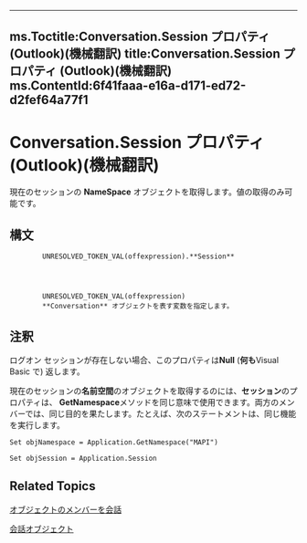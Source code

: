 

---
ms.Toctitle:Conversation.Session プロパティ (Outlook)(機械翻訳)
title:Conversation.Session プロパティ (Outlook)(機械翻訳)
ms.ContentId:6f41faaa-e16a-d171-ed72-d2fef64a77f1
---
# Conversation.Session プロパティ (Outlook)(機械翻訳)




現在のセッションの **NameSpace** オブジェクトを取得します。値の取得のみ可能です。

## 構文

            UNRESOLVED_TOKEN_VAL(offexpression).**Session**




            UNRESOLVED_TOKEN_VAL(offexpression)
            **Conversation** オブジェクトを表す変数を指定します。



## 注釈
ログオン セッションが存在しない場合、このプロパティは**Null** (**何も**Visual Basic で) 返します。



現在のセッションの**名前空間**のオブジェクトを取得するのには、**セッション**のプロパティは、 **GetNamespace**メソッドを同じ意味で使用できます。両方のメンバーでは、同じ目的を果たします。たとえば、次のステートメントは、同じ機能を実行します。

```vba
Set objNamespace = Application.GetNamespace("MAPI") 
```


```vba
Set objSession = Application.Session
```




## Related Topics

[オブジェクトのメンバーを会話](09ff1e8e-7c5a-0b1e-e8e2-e259f66f71c8.md)

[会話オブジェクト](2705d38a-ebc0-e5a7-208b-ffe1f5446b1b.md)




